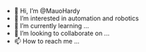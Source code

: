 - 👋 Hi, I’m @MauoHardy
- 👀 I’m interested in automation and robotics
- 🌱 I’m currently learning ...
- 💞️ I’m looking to collaborate on ...
- 📫 How to reach me ...

<!---
MauoHardy/MauoHardy is a ✨ special ✨ repository because its `README.md` (this file) appears on your GitHub profile.
You can click the Preview link to take a look at your changes.
--->
